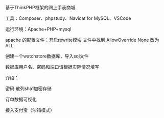 基于ThinkPHP框架的网上手表商城

工具：Composer、phpstudy、Navicat for MySQL、VSCode

运行环境：Apache+PHP+mysql

apache 的配置文件：开启rewrite模块 文件中找到 AllowOverride None 改为ALL 

创建一个watchstore数据库，导入sql文件

数据库用户名、密码和端口请根据实际情况填写


介绍：

密码  散列sha1加密存储

订单数据可视化

接入支付宝（沙箱模式）



